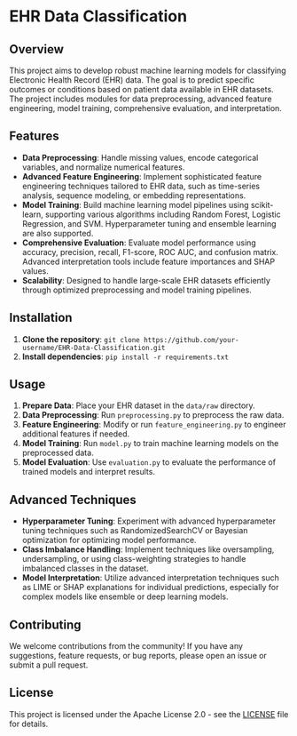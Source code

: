 # EHR Data Classification

## Overview

This project aims to develop robust machine learning models for classifying Electronic Health Record (EHR) data. The goal is to predict specific outcomes or conditions based on patient data available in EHR datasets. The project includes modules for data preprocessing, advanced feature engineering, model training, comprehensive evaluation, and interpretation.

## Features

- **Data Preprocessing**: Handle missing values, encode categorical variables, and normalize numerical features.
- **Advanced Feature Engineering**: Implement sophisticated feature engineering techniques tailored to EHR data, such as time-series analysis, sequence modeling, or embedding representations.
- **Model Training**: Build machine learning model pipelines using scikit-learn, supporting various algorithms including Random Forest, Logistic Regression, and SVM. Hyperparameter tuning and ensemble learning are also supported.
- **Comprehensive Evaluation**: Evaluate model performance using accuracy, precision, recall, F1-score, ROC AUC, and confusion matrix. Advanced interpretation tools include feature importances and SHAP values.
- **Scalability**: Designed to handle large-scale EHR datasets efficiently through optimized preprocessing and model training pipelines.

## Installation

1. **Clone the repository**: `git clone https://github.com/your-username/EHR-Data-Classification.git`
2. **Install dependencies**: `pip install -r requirements.txt`

## Usage

1. **Prepare Data**: Place your EHR dataset in the `data/raw` directory.
2. **Data Preprocessing**: Run `preprocessing.py` to preprocess the raw data.
3. **Feature Engineering**: Modify or run `feature_engineering.py` to engineer additional features if needed.
4. **Model Training**: Run `model.py` to train machine learning models on the preprocessed data.
5. **Model Evaluation**: Use `evaluation.py` to evaluate the performance of trained models and interpret results.

## Advanced Techniques

- **Hyperparameter Tuning**: Experiment with advanced hyperparameter tuning techniques such as RandomizedSearchCV or Bayesian optimization for optimizing model performance.
- **Class Imbalance Handling**: Implement techniques like oversampling, undersampling, or using class-weighting strategies to handle imbalanced classes in the dataset.
- **Model Interpretation**: Utilize advanced interpretation techniques such as LIME or SHAP explanations for individual predictions, especially for complex models like ensemble or deep learning models.

## Contributing

We welcome contributions from the community! If you have any suggestions, feature requests, or bug reports, please open an issue or submit a pull request.

## License

This project is licensed under the Apache License 2.0 - see the [LICENSE](LICENSE) file for details.

